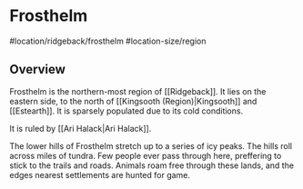 # Frosthelm
#location/ridgeback/frosthelm #location-size/region

## Overview
Frosthelm is the northern-most region of [[Ridgeback]]. It lies on the eastern side, to the north of [[Kingsooth (Region)|Kingsooth]] and [[Estearth]]. It is sparsely populated due to its cold conditions.

It is ruled by [[Ari Halack|Ari Halack]].

The lower hills of Frosthelm stretch up to a series of icy peaks. The hills roll across miles of tundra. Few people ever pass through here, preffering to stick to the trails and roads. Animals roam free through these lands, and the edges nearest settlements are hunted for game.